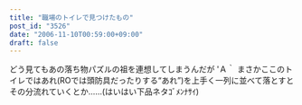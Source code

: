 ```yaml
---
title: "職場のトイレで見つけたもの"
post_id: "3526"
date: "2006-11-10T00:59:00+09:00"
draft: false
---
```



どう見てもあの落ち物パズルの祖を連想してしまうんだが 'Ａ｀ まさかここのトイレではあれ(ROでは頭防具だったりする“あれ”)を上手く一列に並べて落とすとその分流れていくとか……(はいはい下品ネタｺﾞﾒﾝﾅｻｲ)
